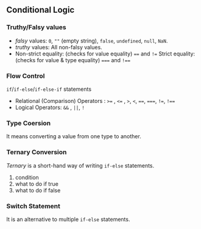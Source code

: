 ## Conditional Logic

### Truthy/Falsy values

- _falsy_ values: `0`, `""` (empty string), `false`, `undefined`, `null`, `NaN`.
- _truthy_ values: All non-falsy values.
- Non-strict equality: (checks for value equality)  `==` and `!=` 
Strict equality: (checks for value & type equality) `===` and `!==`

### Flow Control

`if`/`if-else`/`if-else-if` statements
- Relational (Comparison) Operators : `>=` , `<=` , `>`, `<`, `==`, `===`, `!=`, `!==`
- Logical Operators: `&&` , `||`, `!`


### Type Coersion

It means converting a value from one type to another.


### Ternary Conversion
_Ternary_ is a short-hand way of writing `if-else` statements.

1. condition
2. what to do if true
3. what to do if false

### Switch Statement

It is an alternative to multiple `if-else` statements.


